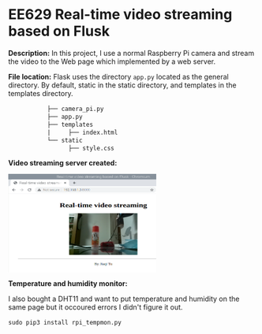 # EE629 Real-time video streaming based on Flusk

**Description:** In this project, I use a normal Raspberry Pi camera and stream the video to the Web page which implemented by a web server.

**File location:** Flask uses the directory ```app.py``` located as the general directory. By default, static in the static directory, and templates in the templates directory.

               ├── camera_pi.py
               ├── app.py
               ├── templates
               |     ├── index.html
               └── static
                     ├── style.css


**Video streaming server created:**

<img src="https://github.com/JiaqiTu/EE629-IOT/blob/master/images/live_stream.png" width = "300" height = "200" alt="1" align=center />


**Temperature and humidity monitor:**

 I also bought a DHT11 and want to put temperature and humidity on the same page but it occoured errors I didn't figure it out.

```
sudo pip3 install rpi_tempmon.py
```





